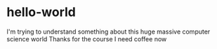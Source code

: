 # hello-world 
I'm trying to understand something about this huge massive computer science world
Thanks for the course
I need coffee now
